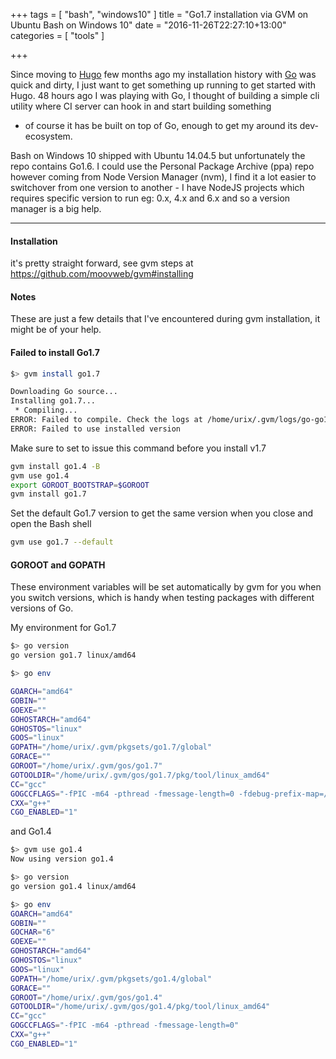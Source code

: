 +++
tags = [
    "bash",
    "windows10"
]
title = "Go1.7 installation via GVM on Ubuntu Bash on Windows 10"
date = "2016-11-26T22:27:10+13:00"
categories = [
    "tools"
]

+++

Since moving to [Hugo](https://www.gohugo.io/) few months ago my installation
history with [Go](https://golang.org/) was quick and dirty, I just want to get something
up running to get started with Hugo. 48 hours ago I was playing with Go,
I thought of building a simple cli utility where CI server can hook in and start building something
- of course it has be built on top of Go, enough to get my around its dev-ecosystem.

Bash on Windows 10 shipped with Ubuntu 14.04.5 but unfortunately the repo contains Go1.6.
I could use the Personal Package Archive (ppa) repo however coming from Node Version Manager (nvm),
I find it a lot easier to switchover from one version to another -
I have NodeJS projects which requires specific version to run eg: 0.x, 4.x and 6.x and so a version manager is a big help.

---

#### Installation
it's pretty straight forward, see gvm steps at https://github.com/moovweb/gvm#installing

#### Notes
These are just a few details that I've encountered during gvm installation, it might be of your help.

#### Failed to install Go1.7

```bash
$> gvm install go1.7

Downloading Go source...
Installing go1.7...
 * Compiling...
ERROR: Failed to compile. Check the logs at /home/urix/.gvm/logs/go-go1.7-compile.log
ERROR: Failed to use installed version
```

Make sure to set to issue this command before you install v1.7

```bash
gvm install go1.4 -B
gvm use go1.4
export GOROOT_BOOTSTRAP=$GOROOT
gvm install go1.7
```

Set the default Go1.7 version to get the same version when you close and open the Bash shell

```bash
gvm use go1.7 --default
```

#### GOROOT and GOPATH
These environment variables will be set automatically by gvm for you when you switch versions,
which is handy when testing packages with different versions of Go.

My environment for Go1.7

```bash
$> go version
go version go1.7 linux/amd64

$> go env

GOARCH="amd64"
GOBIN=""
GOEXE=""
GOHOSTARCH="amd64"
GOHOSTOS="linux"
GOOS="linux"
GOPATH="/home/urix/.gvm/pkgsets/go1.7/global"
GORACE=""
GOROOT="/home/urix/.gvm/gos/go1.7"
GOTOOLDIR="/home/urix/.gvm/gos/go1.7/pkg/tool/linux_amd64"
CC="gcc"
GOGCCFLAGS="-fPIC -m64 -pthread -fmessage-length=0 -fdebug-prefix-map=/tmp/go-build356629057=/tmp/go-build -gno-record-gcc-switches"
CXX="g++"
CGO_ENABLED="1"

```

and Go1.4

```bash
$> gvm use go1.4
Now using version go1.4

$> go version
go version go1.4 linux/amd64

$> go env
GOARCH="amd64"
GOBIN=""
GOCHAR="6"
GOEXE=""
GOHOSTARCH="amd64"
GOHOSTOS="linux"
GOOS="linux"
GOPATH="/home/urix/.gvm/pkgsets/go1.4/global"
GORACE=""
GOROOT="/home/urix/.gvm/gos/go1.4"
GOTOOLDIR="/home/urix/.gvm/gos/go1.4/pkg/tool/linux_amd64"
CC="gcc"
GOGCCFLAGS="-fPIC -m64 -pthread -fmessage-length=0"
CXX="g++"
CGO_ENABLED="1"
```




